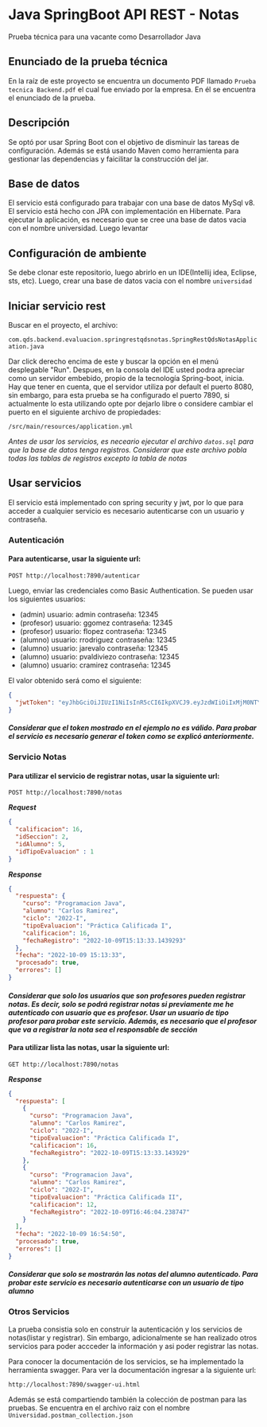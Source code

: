 # Java SpringBoot API REST - Notas
Prueba técnica para una vacante como Desarrollador Java

## Enunciado de la prueba técnica
En la raíz de este proyecto se encuentra un documento PDF llamado `Prueba tecnica Backend.pdf` el cual fue enviado por la empresa. En él se encuentra el enunciado de la prueba.

## Descripción

Se optó por usar Spring Boot con el objetivo de disminuir las tareas de configuración. Además se está usando Maven como herramienta para gestionar las dependencias y faicilitar la construcción del jar.

## Base de datos
El servicio está configurado para trabajar con una base de datos MySql v8. El servicio está hecho con JPA con implementación en Hibernate. Para ejecutar la aplicación, es necesario que se cree una base de datos vacia con el nombre universidad.
Luego levantar 

## Configuración de ambiente

Se debe clonar este repositorio, luego abrirlo en un IDE(Intellij idea, Eclipse, sts, etc). Luego, crear una base de datos vacia con el nombre `universidad`

## Iniciar servicio rest

Buscar en el proyecto, el archivo:

`com.qds.backend.evaluacion.springrestqdsnotas.SpringRestQdsNotasApplication.java`

Dar click derecho encima de este y buscar la opción en el menú desplegable "Run". Despues, en la consola del IDE usted podra apreciar como un servidor embebido, propio de la tecnología Spring-boot, inicia. Hay que tener en cuenta, que el servidor utiliza por default el puerto 8080, sin embargo, para esta prueba se ha configurado el puerto 7890, si actualmente lo esta utilizando opte por dejarlo libre o considere cambiar el puerto en el siguiente archivo de propiedades:

`/src/main/resources/application.yml`

*Antes de usar los servicios, es neceario ejecutar el archivo `datos.sql` para que la base de datos tenga registros. Considerar que este archivo pobla todas las tablas de registros excepto la tabla de notas*

## Usar servicios
El servicio está implementado con spring security y jwt, por lo que para acceder a cualquier servicio es necesario autenticarse con un usuario y contraseña.

### Autenticación
#### Para autenticarse, usar la siguiente url:

`POST http://localhost:7890/autenticar`

Luego, enviar las credenciales como Basic Authentication.
Se pueden usar los siguientes usuarios:
* (admin) usuario: admin  contraseña: 12345
* (profesor) usuario: ggomez  contraseña: 12345
* (profesor) usuario: flopez  contraseña: 12345
* (alumno) usuario: rrodriguez  contraseña: 12345
* (alumno) usuario: jarevalo  contraseña: 12345
* (alumno) usuario: pvaldiviezo  contraseña: 12345
* (alumno) usuario: cramirez  contraseña: 12345

El valor obtenido será como el siguiente:

```json
{
  "jwtToken": "eyJhbGciOiJIUzI1NiIsInR5cCI6IkpXVCJ9.eyJzdWIiOiIxMjM0NTY3ODkwIiwibmFtZSI6IkpvaG4gRG9lIiwiaWF0IjoxNTE2MjM5MDIyfQ.SflKxwRJSMeKKF2QT4fwpMeJf36POk6yJV_adQssw5c"
}
```
#### *Considerar que el token mostrado en el ejemplo no es válido. Para probar el servicio es necesario generar el token como se explicó anteriormente.*

### Servicio Notas

 #### Para utilizar el servicio de registrar notas, usar la siguiente url:

`POST http://localhost:7890/notas`

***Request***

```json
{
  "calificacion": 16,
  "idSeccion": 2,
  "idAlumno": 5,
  "idTipoEvaluacion" : 1
}
```

***Response***

```json
{
  "respuesta": {
    "curso": "Programacion Java",
    "alumno": "Carlos Ramirez",
    "ciclo": "2022-I",
    "tipoEvaluacion": "Práctica Calificada I",
    "calificacion": 16,
    "fechaRegistro": "2022-10-09T15:13:33.1439293"
  },
  "fecha": "2022-10-09 15:13:33",
  "procesado": true,
  "errores": []
}
```
#### *Considerar que solo los usuarios que son profesores pueden registrar notas. Es decir, solo se podrá registrar notas si previamente me he autenticado con usuario que es profesor. Usar un usuario de tipo profesor para probar este servicio. Además, es necesario que el profesor que va a registrar la nota sea el responsable de sección*


#### Para utilizar lista las notas, usar la siguiente url:

`GET http://localhost:7890/notas`

***Response***

```json
{
  "respuesta": [
    {
      "curso": "Programacion Java",
      "alumno": "Carlos Ramirez",
      "ciclo": "2022-I",
      "tipoEvaluacion": "Práctica Calificada I",
      "calificacion": 16,
      "fechaRegistro": "2022-10-09T15:13:33.143929"
    },
    {
      "curso": "Programacion Java",
      "alumno": "Carlos Ramirez",
      "ciclo": "2022-I",
      "tipoEvaluacion": "Práctica Calificada II",
      "calificacion": 12,
      "fechaRegistro": "2022-10-09T16:46:04.238747"
    }
  ],
  "fecha": "2022-10-09 16:54:50",
  "procesado": true,
  "errores": []
}
```
#### *Considerar que solo se mostrarán las notas del alumno autenticado. Para probar este servicio es necesario autenticarse con un usuario de tipo alumno*

### Otros Servicios
La prueba consistia solo en construir la autenticación y los servicios de notas(listar y registrar). Sin embargo, adicionalmente se han realizado otros servicios para poder accceder la información y asi poder registrar las notas.

Para conocer la documentación de los servicios, se ha implementado la herramienta swagger. Para ver la documentación ingresar a la siguiente url:

`http://localhost:7890/swagger-ui.html`

Además se está compartiendo también la colección de postman para las pruebas. Se encuentra en el archivo raiz con el nombre `Universidad.postman_collection.json`


